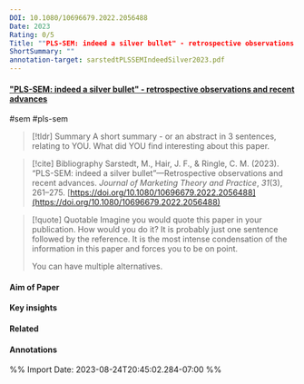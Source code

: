 ```yaml
---
DOI: 10.1080/10696679.2022.2056488
Date: 2023
Rating: 0/5
Title: ""PLS-SEM: indeed a silver bullet" - retrospective observations and recent advances"
ShortSummary: ""
annotation-target: sarstedtPLSSEMIndeedSilver2023.pdf
---
```



#### ["PLS-SEM: indeed a silver bullet" - retrospective observations and recent advances](sarstedtPLSSEMIndeedSilver2023.pdf)

#sem #pls-sem 


> [!tldr] Summary
> A short summary - or an abstract in 3 sentences, relating to YOU. What did YOU find interesting about this paper. 

> [!cite] Bibliography
>Sarstedt, M., Hair, J. F., & Ringle, C. M. (2023). “PLS-SEM: indeed a silver bullet”—Retrospective observations and recent advances. _Journal of Marketing Theory and Practice_, _31_(3), 261–275. [https://doi.org/10.1080/10696679.2022.2056488](https://doi.org/10.1080/10696679.2022.2056488)

> [!quote] Quotable
> Imagine you would quote this paper in your publication. How would you do it? It is probably just one sentence followed by the reference. It is the most intense condensation of the information in this paper and forces you to be on point. 
> 
> You can have multiple alternatives. 


#### Aim of Paper


#### Key insights 


#### Related

#### Annotations





%% Import Date: 2023-08-24T20:45:02.284-07:00 %%
